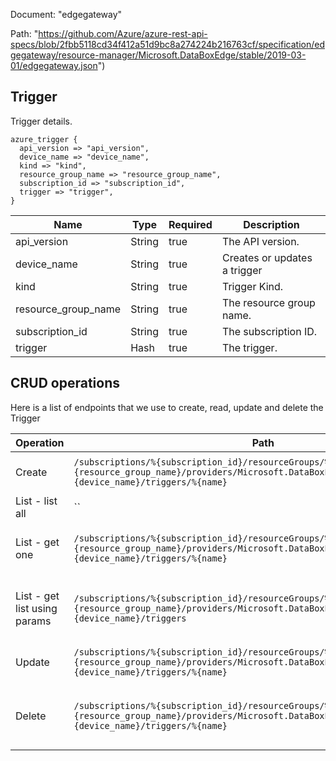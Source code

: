 Document: "edgegateway"


Path: "https://github.com/Azure/azure-rest-api-specs/blob/2fbb5118cd34f412a51d9bc8a274224b216763cf/specification/edgegateway/resource-manager/Microsoft.DataBoxEdge/stable/2019-03-01/edgegateway.json")

## Trigger

Trigger details.

```puppet
azure_trigger {
  api_version => "api_version",
  device_name => "device_name",
  kind => "kind",
  resource_group_name => "resource_group_name",
  subscription_id => "subscription_id",
  trigger => "trigger",
}
```

| Name        | Type           | Required       | Description       |
| ------------- | ------------- | ------------- | ------------- |
|api_version | String | true | The API version. |
|device_name | String | true | Creates or updates a trigger |
|kind | String | true | Trigger Kind. |
|resource_group_name | String | true | The resource group name. |
|subscription_id | String | true | The subscription ID. |
|trigger | Hash | true | The trigger. |



## CRUD operations

Here is a list of endpoints that we use to create, read, update and delete the Trigger

| Operation | Path | Verb | Description | OperationID |
| ------------- | ------------- | ------------- | ------------- | ------------- |
|Create|`/subscriptions/%{subscription_id}/resourceGroups/%{resource_group_name}/providers/Microsoft.DataBoxEdge/dataBoxEdgeDevices/%{device_name}/triggers/%{name}`|Put|Creates or updates a trigger.|Triggers_CreateOrUpdate|
|List - list all|``||||
|List - get one|`/subscriptions/%{subscription_id}/resourceGroups/%{resource_group_name}/providers/Microsoft.DataBoxEdge/dataBoxEdgeDevices/%{device_name}/triggers/%{name}`|Get|Get a specific trigger by name.|Triggers_Get|
|List - get list using params|`/subscriptions/%{subscription_id}/resourceGroups/%{resource_group_name}/providers/Microsoft.DataBoxEdge/dataBoxEdgeDevices/%{device_name}/triggers`|Get|Lists all the triggers configured in the device.|Triggers_ListByDataBoxEdgeDevice|
|Update|`/subscriptions/%{subscription_id}/resourceGroups/%{resource_group_name}/providers/Microsoft.DataBoxEdge/dataBoxEdgeDevices/%{device_name}/triggers/%{name}`|Put|Creates or updates a trigger.|Triggers_CreateOrUpdate|
|Delete|`/subscriptions/%{subscription_id}/resourceGroups/%{resource_group_name}/providers/Microsoft.DataBoxEdge/dataBoxEdgeDevices/%{device_name}/triggers/%{name}`|Delete|Deletes the trigger on the gateway device.|Triggers_Delete|
